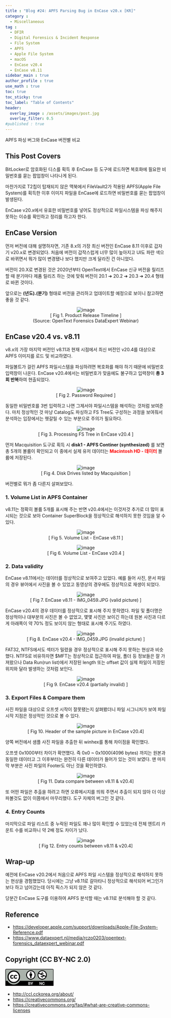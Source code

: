 ```yaml
---
title : "Blog #24: APFS Parsing Bug in EnCase v20.x [KR]"
category :
  - Miscellaneous
tag : 
  - DFIR
  - Digital Forensics & Incident Response
  - File System
  - APFS
  - Apple File System
  - macOS
  - EnCase v20.4
  - EnCase v8.11
sidebar_main : true
author_profile : true
use_math : true
toc: true
toc_sticky: true
toc_label: "Table of Contents"
header:
  overlay_image : /assets/images/post.jpg
  overlay_filter: 0.5
#published : true
---
```

APFS 파싱 버그와 EnCase 버전별 비교


## This Post Covers

BitLocker로 암호화된 디스를 획득 후 EnCase 등 도구에 로드하면 복호화에 필요한 비밀번호를 묻는 팝업창이 나타나게 된다.

마찬가지로 T2칩이 탑재되지 않은 맥북에서 FileVault2가 적용된 APFS(Apple File System)를 획득한 이후 이미지 파일을 EnCase에 로드하면 비밀번호를 묻는 팝업창이 발생된다.

EnCase v20.x에서 유효한 비밀번호를 넣어도 정상적으로 파일시스템을 파싱 해주지 못하는 이슈를 확인하고 정리를 하고자 한다.


## EnCase Version
먼저 버전에 대해 설명하자면, 기존 8.x의 가장 최신 버전인 EnCase 8.11 이후로 갑자기 v20.x로 변경되었다. 처음에 버전이 갑작스럽게 너무 많이 높아지고 UI도 파란 색으로 바뀌면서 뭐가 많이 변경됐나 보다 했지만 크게 달라진 건 아니었다.

버전이 20.X로 변경된 것은 2020년부터 OpenText에서 EnCase 신규 버전을 릴리즈 할 때 분기마다 제품 릴리즈 하는 것에 맞춰 버전이 20.1 ➔ 20.2 ➔ 20.3 ➔ 20.4 형태로 바뀐 것이다.

앞으로는 **(년도).(분기)** 형태로 버전을 관리하고 업데이트할 예정으로 보이니 참고하면 좋을 것 같다.

<p align="center">
  <img src="https://i.imgur.com/Ob2yMYx.png" alt="image"/>
<br>[ Fig 1. Product Release Timeline ]
<br>(Source: OpenText Forensics DataExpert Webinar) </p>


## EnCase v20.4 vs. v8.11
v8.x의 가장 마지막 버전인 v8.11과 현재 시점에서 최신 버전인 v20.4를 대상으로 APFS 이미지를 로드 및 비교하였다.

파일볼트가 걸린 APFS 파일시스템을 파싱하려면 복호화를 해야 하기 때문에 비밀번호 입력창이 나온다. EnCase v20.4에서는 비밀번호가 맞음에도 불구하고 입력창이 **총 3회 반복**하여 현출되었다.

<p align="center">
  <img src="https://i.imgur.com/5omLpTu.png" alt="image"/>
<br>[ Fig 2. Password Required ]</p>

동일한 비밀번호를 3번 입력하고 나면 그제서야 파일시스템을 해석하는 것처럼 보여준다.
마치 정상적인 것 마냥 Catalog도 파싱하고 FS Tree도 구성하는 과정을 보여줘서 분석하는 입장에서는 헷갈릴 수 있는 부분으로 주의가 필요하다.

<p align="center">
  <img src="https://i.imgur.com/ihpp8JY.png" alt="image"/>
<br>[ Fig 3. Processing FS Tree in EnCase v20.4 ]</p>

먼저 Macquisition 도구로 획득 시 **disk1 - APFS Continer (synthesized)** 를 보면 총 5개의 볼륨이 확인되고 이 중에서 실제 유저 데이터는 **<span style="color:red">Macintosh HD - 데이터</span>** 볼륨에 저장된다.

<p align="center">
  <img src="https://i.imgur.com/kQdPBMW.png" alt="image"/>
<br>[ Fig 4. Disk Drives listed by Macquisition ]</p>

버전별로 뭐가 좀 다른지 살펴보았다.

### 1. Volume List in APFS Container
v8.11는 정확히 볼륨 5개를 표시해 주는 반면 v20.4에서는 이것저것 추가로 더 많이 표시되는 것으로 보아 Container SuperBlock을 정상적으로 해석하지 못한 것임을 알 수 있다.

<p align="center">
  <img src="https://i.imgur.com/fdZcHBC.png" alt="image"/>
<br>[ Fig 5. Volume List - EnCase v8.11 ]</p>

<p align="center">
  <img src="https://i.imgur.com/zSdIJ9u.png" alt="image"/>
<br>[ Fig 6. Volume List - EnCase v20.4 ]</p>


### 2. Data validity
EnCase v8.11에서는 데이터를 정상적으로 보여주고 있었다. 예를 들어 사진, 문서 파일의 경우 뷰어에서 사진을 볼 수 있었고 동영상의 경우에도 정상적으로 재생이 되었다.

<p align="center">
  <img src="https://i.imgur.com/hBosCjR.png" alt="image"/>
<br>[ Fig 7. EnCase v8.11 - IMG_0459.JPG (valid picture) ]</p>

EnCase v20.4의 경우 데이터를 정상적으로 표시해 주지 못하였다. 파일 및 폴더명은 정상적이나 대부분의 사진은 볼 수 없었고, 몇몇 사진은 보이긴 하는데 원본 사진과 다르게 아래쪽이 약 70% 정도 보이지 않는 형태로 표시해 주기도 하였다.

<p align="center">
  <img src="https://i.imgur.com/5S48jBF.png" alt="image"/>
<br>[ Fig 8. EnCase v20.4 - IMG_0459.JPG (invalid picture) ]</p>

FAT32, NTFS에서도 섹터가 밀렸을 경우 정상적으로 표시해 주지 못하는 현상과 비슷했다. NTFS로 비유하자면 $MFT는 정상적으로 접근하여 파일, 폴더 등 정보들은 잘 가져왔으나 Data Run(run list)에서 저장된 length 또는 offset 값이 실제 파일이 저장된 위치와 달라 발생하는 것처럼 보인다.

<p align="center">
  <img src="https://i.imgur.com/f8LUeYW.png" alt="image"/>
<br>[ Fig 9. EnCase v20.4 (partially invalid) ]</p>


### 3. Export Files & Compare them
사진 파일을 대상으로 오프셋 시작이 잘못됐는지 살펴봤더니 파일 시그니처가 보여 파일 시작 지점은 정상적인 것으로 볼 수 있다.

<p align="center">
  <img src="https://i.imgur.com/oeqSLkf.png" alt="image"/>
<br>[ Fig 10. Header of the sample picture in EnCase v20.4]</p>

양쪽 버전에서 샘플 사진 파일을 추출한 뒤 winhex를 통해 차이점을 확인했다.

오프셋 0x1000부터 차이가 확연했다. 즉 0x0 ~ 0x1000(4096 bytes) 까지는 원본과 동일한 데이터고 그 이후부터는 완전히 다른 데이터가 들어가 있는 것이 보였다. 맨 마지막 부분은 사진 파일의 Footer도 아닌 것을 확인하였다.

<p align="center">
  <img src="https://i.imgur.com/ldnpOBU.png" alt="image"/>
<br>[ Fig 11. Data compare between v8.11 & v20.4]</p>

또 어떤 파일은 추출을 하려고 하면 오류메시지를 띄워 주면서 추출이 되지 않아 더 이상 파볼것도 없이 이쯤에서 마무리했다. 도구 자체의 버그인 것 같다.


### 4. Entry Counts

마지막으로 파일 리스트 중 누락된 파일도 꽤나 많이 확인할 수 있었는데 전체 엔트리 카운트 수를 비교하니 약 2배 정도 차이가 났다.

<p align="center">
  <img src="https://i.imgur.com/5ft217w.png" alt="image"/>
<br>[ Fig 12. Entry counts between v8.11 & v20.4]</p>


## Wrap-up
예전에 EnCase v20.2에서 처음으로 APFS 파일 시스템을 정상적으로 해석하지 못하는 현상을 경험했었다. 당시에는 그냥 v8.11로 갈아타니 정상적으로 해석되어 버그인가 보다 하고 넘어갔는데 아직 픽스가 되지 않은 것 같다.

당분간 EnCase 도구를 이용하여 APFS 분석할 때는 v8.11로 분석해야 할 것 같다.


## Reference
- <https://developer.apple.com/support/downloads/Apple-File-System-Reference.pdf>
- <https://www.dataexpert.nl/media/rczo0203/opentext-forensics_dataexpert_webinar.pdf>



## Copyright (CC BY-NC 2.0)
<img src="/assets/images/creativecommon_by-nc.png" width="30%" height="30%">

- <http://ccl.cckorea.org/about/>
- <https://creativecommons.org/>
- <https://creativecommons.org/faq/#what-are-creative-commons-licenses>
